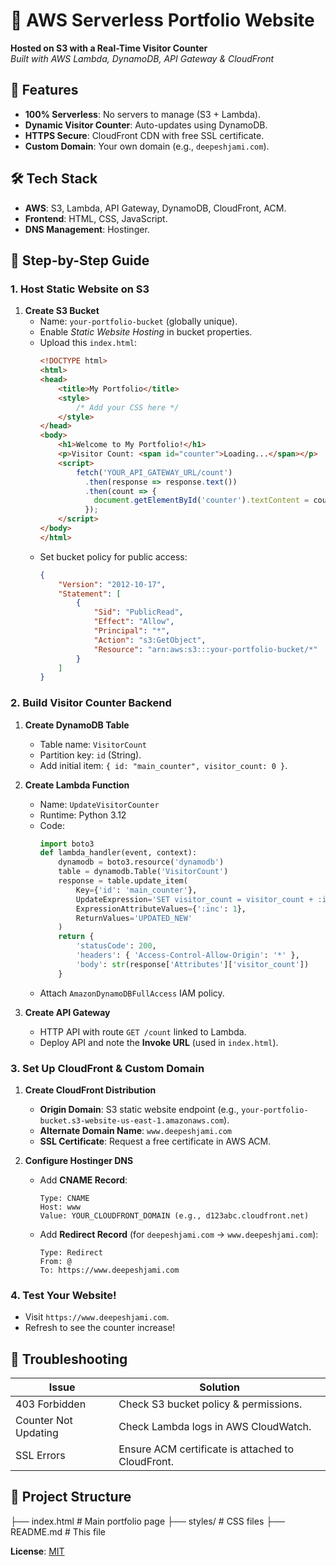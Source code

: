 # 🚀 AWS Serverless Portfolio Website  
**Hosted on S3 with a Real-Time Visitor Counter**  
*Built with AWS Lambda, DynamoDB, API Gateway & CloudFront*

## 🌟 Features
- **100% Serverless**: No servers to manage (S3 + Lambda).
- **Dynamic Visitor Counter**: Auto-updates using DynamoDB.
- **HTTPS Secure**: CloudFront CDN with free SSL certificate.
- **Custom Domain**: Your own domain (e.g., `deepeshjami.com`).

## 🛠️ Tech Stack
- **AWS**: S3, Lambda, API Gateway, DynamoDB, CloudFront, ACM.
- **Frontend**: HTML, CSS, JavaScript.
- **DNS Management**: Hostinger.

## 📜 Step-by-Step Guide

### 1. Host Static Website on S3
1. **Create S3 Bucket**  
   - Name: `your-portfolio-bucket` (globally unique).
   - Enable *Static Website Hosting* in bucket properties.
   - Upload this `index.html`:
     ```html
     <!DOCTYPE html>
     <html>
     <head>
         <title>My Portfolio</title>
         <style>
             /* Add your CSS here */
         </style>
     </head>
     <body>
         <h1>Welcome to My Portfolio!</h1>
         <p>Visitor Count: <span id="counter">Loading...</span></p>
         <script>
             fetch('YOUR_API_GATEWAY_URL/count')
               .then(response => response.text())
               .then(count => {
                 document.getElementById('counter').textContent = count;
               });
         </script>
     </body>
     </html>
     ```
   - Set bucket policy for public access:
     ```json
     {
         "Version": "2012-10-17",
         "Statement": [
             {
                 "Sid": "PublicRead",
                 "Effect": "Allow",
                 "Principal": "*",
                 "Action": "s3:GetObject",
                 "Resource": "arn:aws:s3:::your-portfolio-bucket/*"
             }
         ]
     }
     ```

### 2. Build Visitor Counter Backend
1. **Create DynamoDB Table**  
   - Table name: `VisitorCount`  
   - Partition key: `id` (String).  
   - Add initial item: `{ id: "main_counter", visitor_count: 0 }`.

2. **Create Lambda Function**  
   - Name: `UpdateVisitorCounter`  
   - Runtime: Python 3.12  
   - Code:
     ```python
     import boto3
     def lambda_handler(event, context):
         dynamodb = boto3.resource('dynamodb')
         table = dynamodb.Table('VisitorCount')
         response = table.update_item(
             Key={'id': 'main_counter'},
             UpdateExpression='SET visitor_count = visitor_count + :inc',
             ExpressionAttributeValues={':inc': 1},
             ReturnValues='UPDATED_NEW'
         )
         return {
             'statusCode': 200,
             'headers': { 'Access-Control-Allow-Origin': '*' },
             'body': str(response['Attributes']['visitor_count'])
         }
     ```
   - Attach `AmazonDynamoDBFullAccess` IAM policy.

3. **Create API Gateway**  
   - HTTP API with route `GET /count` linked to Lambda.
   - Deploy API and note the **Invoke URL** (used in `index.html`).

### 3. Set Up CloudFront & Custom Domain
1. **Create CloudFront Distribution**  
   - **Origin Domain**: S3 static website endpoint (e.g., `your-portfolio-bucket.s3-website-us-east-1.amazonaws.com`).  
   - **Alternate Domain Name**: `www.deepeshjami.com`  
   - **SSL Certificate**: Request a free certificate in AWS ACM.

2. **Configure Hostinger DNS**  
   - Add **CNAME Record**:
     ```
     Type: CNAME
     Host: www
     Value: YOUR_CLOUDFRONT_DOMAIN (e.g., d123abc.cloudfront.net)
     ```
   - Add **Redirect Record** (for `deepeshjami.com` → `www.deepeshjami.com`):
     ```
     Type: Redirect
     From: @
     To: https://www.deepeshjami.com
     ```

### 4. Test Your Website!
- Visit `https://www.deepeshjami.com`.  
- Refresh to see the counter increase!

## 🚨 Troubleshooting  
| Issue                | Solution                                  |
|----------------------|-------------------------------------------|
| 403 Forbidden        | Check S3 bucket policy & permissions.     |
| Counter Not Updating | Check Lambda logs in AWS CloudWatch.      |
| SSL Errors           | Ensure ACM certificate is attached to CloudFront. |

## 📂 Project Structure  
├── index.html # Main portfolio page
├── styles/ # CSS files
├── README.md # This file

**License**: [MIT](LICENSE)  
